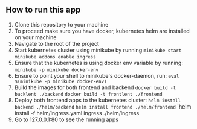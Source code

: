 ## How to run this app
1.  Clone this repository to your machine
2.  To proceed make sure you have docker, kubernetes helm are installed on your machine
3.  Navigate to the root of the project
4.  Start kubernetes cluster using minikube by running 
    `minikube start`
    `minikube addons enable ingress`
5.  Ensure that the kubernetes is using docker env variable by running:
    `minikube -p minikube docker-env`
6.  Ensure to point your shell to minikube's docker-daemon, run:
     `eval $(minikube -p minikube docker-env)`
7. Build the images for both frontend and backend
    `docker build -t backlent ./backend`
    `docker build -t frontlent ./frontend`
8. Deploy both frontend apps to the kubernetes cluster:
    `helm install backend ./helm/backend`
    `helm install frontend ./helm/frontend`
    `helm install -f helm/ingress.yaml ingress ./helm/ingress
9.  Go to 127.0.0.1:80 to see the running apps
